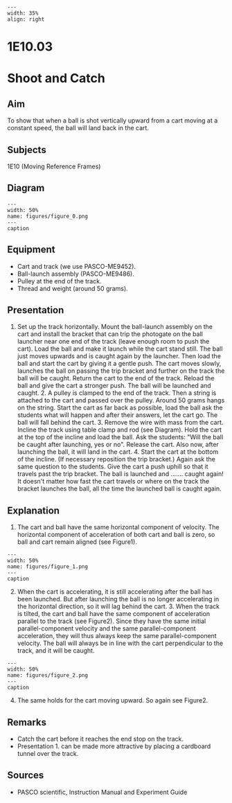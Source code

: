 
```{figure} /figures/busy.png
---
width: 35%
align: right
```
# 1E10.03 
  # Shoot and Catch 
    
  
## Aim   
 To show that when a ball is shot vertically upward from a cart moving at a constant speed, the ball will land back in the cart.    
  
## Subjects   
 1E10 (Moving Reference Frames)   
  
## Diagram   
   
```{figure} figures/figure_0.png  
---  
width: 50%  
name: figures/figure_0.png  
---  
caption  
``` 
     
  
## Equipment   
 
 *  Cart and track (we use PASCO-ME9452). 
 *  Ball-launch assembly (PASCO-ME9486). 
 *  Pulley at the end of the track. 
 *  Thread and weight (around 50 grams).
     
  
## Presentation   
 1. Set up the track horizontally. Mount the ball-launch assembly on the cart and install the bracket that can trip the photogate on the ball launcher near one end of the track (leave enough room to push the cart). Load the ball and make it launch while the cart stand still. The ball just moves upwards and is caught again by the launcher. Then load the ball and start the cart by giving it a gentle push. The cart moves slowly, launches the ball on passing the trip bracket and further on the track the ball will be caught. Return the cart to the end of the track. Reload the ball and give the cart a stronger push. The ball will be launched and caught. 2. A pulley is clamped to the end of the track. Then a string is attached to the cart and passed over the pulley. Around 50 grams hangs on the string. Start the cart as far back as possible, load the ball ask the students what will happen and after their answers, let the cart go. The ball will fall behind the cart. 3. Remove the wire with mass from the cart. Incline the track using table clamp and rod (see Diagram). Hold the cart at the top of the incline and load the ball. Ask the students: "Will the ball be caught after launching, yes or no". Release the cart. Also now, after launching the ball, it will land in the cart. 4. Start the cart at the bottom of the incline. (If necessary reposition the trip bracket.) Again ask the same question to the students. Give the cart a push uphill so that it travels past the trip bracket. The ball is launched and ……. caught again! It doesn't matter how fast the cart travels or where on the track the bracket launches the ball, all the time the launched ball is caught again.   
  
## Explanation   
 1. The cart and ball have the same horizontal component of velocity. The horizontal component of acceleration of both cart and ball is zero, so ball and cart remain aligned (see Figure1).    
```{figure} figures/figure_1.png  
---  
width: 50%  
name: figures/figure_1.png  
---  
caption  
``` 
 2. When the cart is accelerating, it is still accelerating after the ball has been launched. But after launching the ball is no longer accelerating in the horizontal direction, so it will lag behind the cart. 3. When the track is tilted, the cart and ball have the same component of acceleration parallel to the track (see Figure2). Since they have the same initial parallel-component velocity and the same parallel-component acceleration, they will thus always keep the same parallel-component velocity. The ball will always be in line with the cart perpendicular to the track, and it  will be caught.     
```{figure} figures/figure_2.png  
---  
width: 50%  
name: figures/figure_2.png  
---  
caption  
``` 
 4. The same holds for the cart moving upward. So again see Figure2.   
  
## Remarks   
 
 *  Catch the cart before it reaches the end stop on the track. 
 *  Presentation 1. can be made more attractive by placing a cardboard tunnel over the track.
   
  
## Sources   
 
 *  PASCO scientific, Instruction Manual and Experiment Guide
  